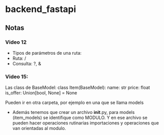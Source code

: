 # backend_fastapi

## Notas

### Video 12 
- Tipos de parámetros de una ruta:
 - Ruta: /
 - Consulta: ?, &

### Video 15:

Las class de BaseModel: 
class Item(BaseModel):
    name: str
    price: float
    is_offer: Union[bool, None] = None

Pueden ir en otra carpeta, por ejemplo en una que se llama models

- Además tenemos que crear un archivo __init__.py, para models (item_models) se identifique como MODULO. Y en ese archivo se pueden hacer operaciones rutinarias importaciones y operaciones que van orientadas al modulo.